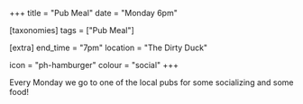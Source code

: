 +++
title = "Pub Meal"
date = "Monday 6pm"

[taxonomies]
tags = ["Pub Meal"]

[extra]
end_time = "7pm"
location = "The Dirty Duck"

icon = "ph-hamburger"
colour = "social"
+++

Every Monday we go to one of the local pubs for some socializing and some food!